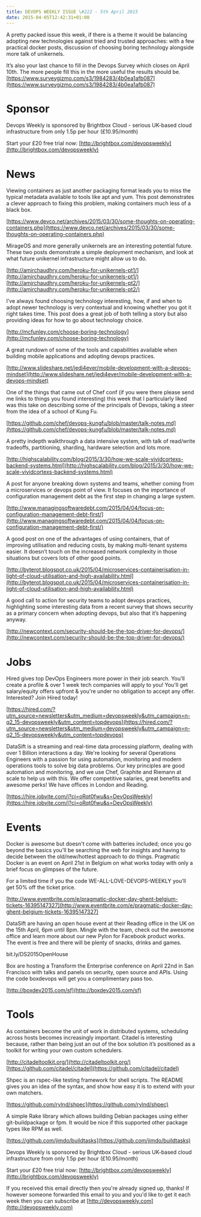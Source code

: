 ```yaml
---
title: DEVOPS WEEKLY ISSUE \#222 - 5th April 2015 
date: 2015-04-05T12:42:31+01:00
---
```


A pretty packed issue this week, if there is a theme it would be balancing adopting new technologies against tried and trusted approaches: with a few practical docker posts, discussion of choosing boring technology alongside more talk of unikernels.

It’s also your last chance to fill in the Devops Survey which closes on April 10th. The more people fill this in the more useful the results should be. [https://www.surveygizmo.com/s3/1984283/4b0ea1afb087](https://www.surveygizmo.com/s3/1984283/4b0ea1afb087)


Sponsor
======

Devops Weekly is sponsored by Brightbox Cloud - serious UK-based cloud infrastructure from only 1.5p per hour (£10.95/month)

Start your £20 free trial now: [http://brightbox.com/devopsweekly](http://brightbox.com/devopsweekly)


News
====

Viewing containers as just another packaging format leads you to miss the typical metadata available to tools like apt and yum. This post demonstrates a clever approach to fixing this problem, making containers much less of a black box.

[https://www.devco.net/archives/2015/03/30/some-thoughts-on-operating-containers.php](https://www.devco.net/archives/2015/03/30/some-thoughts-on-operating-containers.php)


MirageOS and more generally unikernels are an interesting potential future. These two posts demonstrate a simple deployment mechanism, and look at what future unikernel infrastructure might allow us to do.

[http://amirchaudhry.com/heroku-for-unikernels-pt1/](http://amirchaudhry.com/heroku-for-unikernels-pt1/)
[http://amirchaudhry.com/heroku-for-unikernels-pt2/](http://amirchaudhry.com/heroku-for-unikernels-pt2/)


I’ve always found choosing technology interesting, how, if and when to adopt newer technology is very contextual and knowing whether you got it right takes time. This post does a great job of both telling a story but also providing ideas for how to go about technology choice.

[http://mcfunley.com/choose-boring-technology](http://mcfunley.com/choose-boring-technology)


A great rundown of some of the tools and capabilities available when building mobile applications and adopting devops practices.

[http://www.slideshare.net/jedi4ever/mobile-development-with-a-devops-mindset](http://www.slideshare.net/jedi4ever/mobile-development-with-a-devops-mindset)


One of the things that came out of Chef conf (if you were there please send me links to things you found interesting) this week that I particularly liked was this take on describing some of the principals of Devops, taking a steer from the idea of a school of Kung Fu.

[https://github.com/chef/devops-kungfu/blob/master/talk-notes.md](https://github.com/chef/devops-kungfu/blob/master/talk-notes.md)


A pretty indepth walkthrough a data intensive system, with talk of read/write tradeoffs, partitioning, sharding, hardware selection and lots more.

[http://highscalability.com/blog/2015/3/30/how-we-scale-vividcortexs-backend-systems.html](http://highscalability.com/blog/2015/3/30/how-we-scale-vividcortexs-backend-systems.html)


A post for anyone breaking down systems and teams, whether coming from a microservices or devops point of view. It focuses on the importance of configuration management debt as the first step in changing a large system.

[http://www.managingsoftwaredebt.com/2015/04/04/focus-on-configuration-management-debt-first/](http://www.managingsoftwaredebt.com/2015/04/04/focus-on-configuration-management-debt-first/)


A good post on one of the advantages of using containers, that of improving utilisation and reducing costs, by making multi-tenant systems easier. It doesn’t touch on the increased network complexity in those situations but covers lots of other good points.

[http://byterot.blogspot.co.uk/2015/04/microservices-containerisation-in-light-of-cloud-utilisation-and-high-availability.html](http://byterot.blogspot.co.uk/2015/04/microservices-containerisation-in-light-of-cloud-utilisation-and-high-availability.html)


A good call to action for security teams to adopt devops practices, highlighting some interesting data from a recent survey that shows security as a primary concern when adopting devops, but also that it’s happening anyway.

[http://newcontext.com/security-should-be-the-top-driver-for-devops/](http://newcontext.com/security-should-be-the-top-driver-for-devops/)


Jobs
====

Hired gives top DevOps Engineers more power in their job search. You'll create a profile & over 1 week tech companies will apply to you! You'll get salary/equity offers upfront & you're under no obligation to accept any offer. Interested? Join Hired today!

[https://hired.com/?utm_source=newsletters&utm_medium=devopsweekly&utm_campaign=n-q2_15-devopsweekly&utm_content=topdevops](https://hired.com/?utm_source=newsletters&utm_medium=devopsweekly&utm_campaign=n-q2_15-devopsweekly&utm_content=topdevops)


DataSift is a streaming and real-time data processing platform, dealing with over 1 Billion interactions a day. We're looking for several Operations Engineers with a passion for using automation, monitoring and modern operations tools to solve big data problems.  Our key principles are good automation and monitoring, and we use Chef, Graphite and Riemann at scale to help us with this. We offer competitive salaries, great benefits and awesome perks! We have offices in London and Reading.

[https://hire.jobvite.com/j?cj=oRqt0fwu&s=DevOpsWeekly](https://hire.jobvite.com/j?cj=oRqt0fwu&s=DevOpsWeekly)


Events
======

Docker is awesome but doesn't come with batteries included; once you go beyond the basics you'll be searching the web for insights and having to decide between the old/new/hottest approach to do things. Pragmatic Docker is an event on April 21st in Belgium on what works today with only a brief focus on glimpses of the future.

For a limited time if you the code WE-ALL-LOVE-DEVOPS-WEEKLY you’ll get 50% off the ticket price.

[http://www.eventbrite.com/e/pragmatic-docker-day-ghent-belgium-tickets-16395147327](http://www.eventbrite.com/e/pragmatic-docker-day-ghent-belgium-tickets-16395147327)


DataSift are having an open house event at their Reading office in the UK on the 15th April, 6pm until 8pm. Mingle with the team, check out the awesome office and learn more about our new Pylon for Facebook product works. The event is free and there will be plenty of snacks, drinks and games.

bit.ly/DS2015OpenHouse


Box are hosting a Transform the Enterprise conference on April 22nd in San Francisco with talks and panels on security, open source and APIs. Using the code boxdevops will get you a complimentary pass too.

[http://boxdev2015.com/sf](http://boxdev2015.com/sf)


Tools
=====

As containers become the unit of work in distributed systems, scheduling across hosts becomes increasingly important. Citadel is interesting because, rather than being just an out of the box solution it’s positioned as a toolkit for writing your own custom schedulers.

[http://citadeltoolkit.org/](http://citadeltoolkit.org/)
[https://github.com/citadel/citadel](https://github.com/citadel/citadel)


Shpec is an rspec-like testing framework for shell scripts. The README gives you an idea of the syntax, and show how easy it is to extend with your own matchers.

[https://github.com/rylnd/shpec](https://github.com/rylnd/shpec)


A simple Rake library which allows building Debian packages using either git-buildpackage or fpm. It would be nice if this supported other package types like RPM as well.

[https://github.com/jimdo/buildtasks](https://github.com/jimdo/buildtasks)


Devops Weekly is sponsored by Brightbox Cloud - serious UK-based cloud infrastructure from only 1.5p per hour (£10.95/month)

Start your £20 free trial now: [http://brightbox.com/devopsweekly](http://brightbox.com/devopsweekly)


If you received this email directly then you're already signed up, thanks! If however someone forwarded this email to you and you'd like to get it each week then you can subscribe at [http://devopsweekly.com](http://devopsweekly.com)

